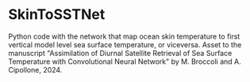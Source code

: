 # SkinToSSTNet
Python code with the network that map ocean skin temperature to first vertical model level sea surface temperature, or viceversa. Asset to the manuscript "Assimilation of Diurnal Satellite Retrieval of Sea Surface Temperature with Convolutional Neural Network" by M. Broccoli and A. Cipollone, 2024.
